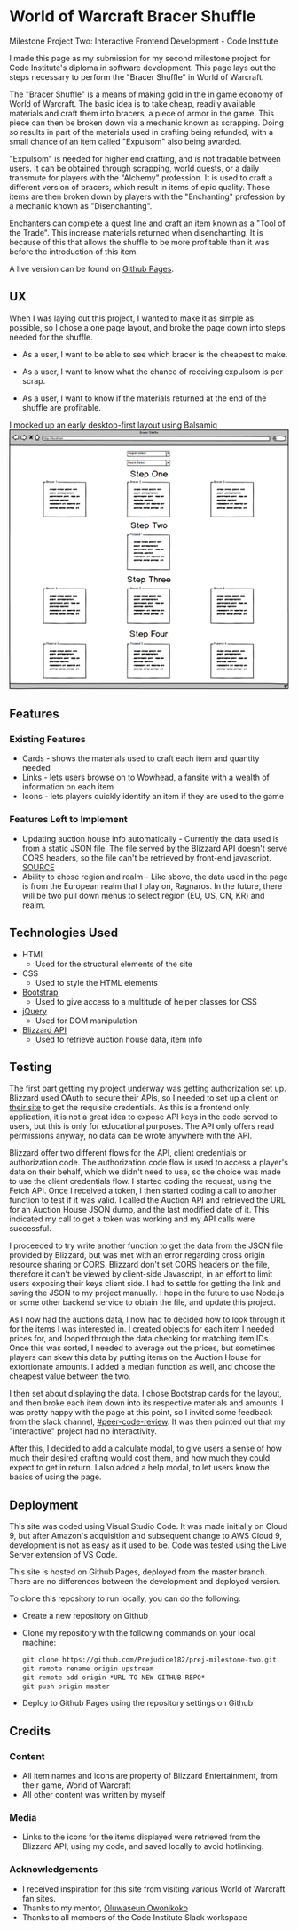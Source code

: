 # World of Warcraft Bracer Shuffle

Milestone Project Two: Interactive Frontend Development - Code Institute

I made this page as my submission for my second milestone project for Code Institute's diploma in software development. This page lays out the steps necessary to perform the "Bracer Shuffle" in World of Warcraft.

The "Bracer Shuffle" is a means of making gold in the in game economy of World of Warcraft. The basic idea is to take cheap, readily available materials and craft them into bracers, a piece of armor in the game. This piece can then be broken down via a mechanic known as scrapping. Doing so results in part of the materials used in crafting being refunded, with a small chance of an item called "Expulsom" also being awarded.

"Expulsom" is needed for higher end crafting, and is not tradable between users. It can be obtained through scrapping, world quests, or a daily transmute for players with the "Alchemy" profession. It is used to craft a different version of bracers, which result in items of epic quality. These items are then broken down by players with the "Enchanting" profession by a mechanic known as "Disenchanting". 

Enchanters can complete a quest line and craft an item known as a "Tool of the Trade". This increase materials returned when disenchanting. It is because of this that allows the shuffle to be more profitable than it was before the introduction of this item.

A live version can be found on [Github Pages](https://prejudice182.github.io/prej-milestone-two/).

## UX

When I was laying out this project, I wanted to make it as simple as possible, so I chose a one page layout, and broke the page down into steps needed for the shuffle.

- As a user, I want to be able to see which bracer is the cheapest to make.

- As a user, I want to know what the chance of receiving expulsom is per scrap.

- As a user, I want to know if the materials returned at the end of the shuffle are profitable.


I mocked up an early desktop-first layout using Balsamiq
![mockup](./assets/mockups/mockup-1.png)

## Features

### Existing Features

- Cards - shows the materials used to craft each item and quantity needed
- Links - lets users browse on to Wowhead, a fansite with a wealth of information on each item
- Icons - lets players quickly identify an item if they are used to the game

### Features Left to Implement

- Updating auction house info automatically - Currently the data used is from a static JSON file. The file served by the Blizzard API doesn't serve CORS headers, so the file can't be retrieved by front-end javascript. [SOURCE](https://us.battle.net/forums/en/bnet/topic/20749875317#post-1)
- Ability to chose region and realm - Like above, the data used in the page is from the European realm that I play on, Ragnaros. In the future, there will be two pull down menus to select region (EU, US, CN, KR) and realm.

## Technologies Used

- HTML
    - Used for the structural elements of the site
- CSS
    - Used to style the HTML elements
- [Bootstrap](https://getbootstrap.com/)
    - Used to give access to a multitude of helper classes for CSS
- [jQuery](https://jquery.com/)
    - Used for DOM manipulation
- [Blizzard API](https://develop.battle.net/)
    - Used to retrieve auction house data, item info

## Testing

The first part getting my project underway was getting authorization set up. Blizzard used OAuth to secure their APIs, so I needed to set up a client on [their site](https://develop.battle.net/) to get the requisite credentials. As this is a frontend only application, it is not a great idea to expose API keys in the code served to users, but this is only for educational purposes. The API only offers read permissions anyway, no data can be wrote anywhere with the API.

Blizzard offer two different flows for the API, client credentials or authorization code. The authorization code flow is used to access a player's data on their behalf, which we didn't need to use, so the choice was made to use the client credentials flow. I started coding the request, using the Fetch API. Once I received a token, I then started coding a call to another function to test if it was valid. I called the Auction API and retrieved the URL for an Auction House JSON dump, and the last modified date of it. This indicated my call to get a token was working and my API calls were successful.

I proceeded to try write another function to get the data from the JSON file provided by Blizzard, but was met with an error regarding cross origin resource sharing or CORS. Blizzard don't set CORS headers on the file, therefore it can't be viewed by client-side Javascript, in an effort to limit users exposing their keys client side. I had to settle for getting the link and saving the JSON to my project manually. I hope in the future to use Node.js or some other backend service to obtain the file, and update this project.

As I now had the auctions data, I now had to decided how to look through it for the items I was interested in. I created objects for each item I needed prices for, and looped through the data checking for matching item IDs. Once this was sorted, I needed to average out the prices, but sometimes players can skew this data by putting items on the Auction House for extortionate amounts. I added a median function as well, and choose the cheapest value between the two.

I then set about displaying the data. I chose Bootstrap cards for the layout, and then broke each item down into its respective materials and amounts. I was pretty happy with the page at this point, so I invited some feedback from the slack channel, [#peer-code-review](https://code-institute-room.slack.com/messages/CGWQJQKC5). It was then pointed out that my "interactive" project had no interactivity.

After this, I decided to add a calculate modal, to give users a sense of how much their desired crafting would cost them, and how much they could expect to get in return. I also added a help modal, to let users know the basics of using the page.

## Deployment

This site was coded using Visual Studio Code. It was made initially on Cloud 9, but after Amazon's acquisition and subsequent change to AWS Cloud 9, development is not as easy as it used to be. Code was tested using the Live Server extension of VS Code.

This site is hosted on Github Pages, deployed from the master branch. There are no differences between the development and deployed version.

To clone this repository to run locally, you can do the following:

- Create a new repository on Github
- Clone my repository with the following commands on your local machine:

    ```
    git clone https://github.com/Prejudice182/prej-milestone-two.git
    git remote rename origin upstream
    git remote add origin *URL TO NEW GITHUB REPO*
    git push origin master
    ```
    
- Deploy to Github Pages using the repository settings on Github

## Credits

### Content

- All item names and icons are property of Blizzard Entertainment, from their game, World of Warcraft
- All other content was written by myself

### Media

- Links to the icons for the items displayed were retrieved from the Blizzard API, using my code, and saved locally to avoid hotlinking.

### Acknowledgements

- I received inspiration for this site from visiting various World of Warcraft fan sites.
- Thanks to my mentor, [Oluwaseun Owonikoko](https://github.com/seunkoko)
- Thanks to all members of the Code Institute Slack workspace